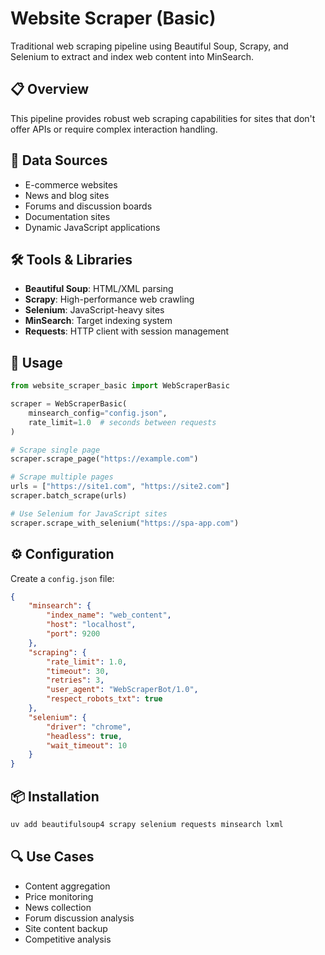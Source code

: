 # Website Scraper (Basic)

Traditional web scraping pipeline using Beautiful Soup, Scrapy, and Selenium to extract and index web content into MinSearch.

## 📋 Overview

This pipeline provides robust web scraping capabilities for sites that don't offer APIs or require complex interaction handling.

## 🎯 Data Sources

- E-commerce websites
- News and blog sites
- Forums and discussion boards
- Documentation sites
- Dynamic JavaScript applications

## 🛠️ Tools & Libraries

- **Beautiful Soup**: HTML/XML parsing
- **Scrapy**: High-performance web crawling
- **Selenium**: JavaScript-heavy sites
- **MinSearch**: Target indexing system
- **Requests**: HTTP client with session management

## 🚀 Usage

```python
from website_scraper_basic import WebScraperBasic

scraper = WebScraperBasic(
    minsearch_config="config.json",
    rate_limit=1.0  # seconds between requests
)

# Scrape single page
scraper.scrape_page("https://example.com")

# Scrape multiple pages
urls = ["https://site1.com", "https://site2.com"]
scraper.batch_scrape(urls)

# Use Selenium for JavaScript sites
scraper.scrape_with_selenium("https://spa-app.com")
```

## ⚙️ Configuration

Create a `config.json` file:

```json
{
    "minsearch": {
        "index_name": "web_content",
        "host": "localhost",
        "port": 9200
    },
    "scraping": {
        "rate_limit": 1.0,
        "timeout": 30,
        "retries": 3,
        "user_agent": "WebScraperBot/1.0",
        "respect_robots_txt": true
    },
    "selenium": {
        "driver": "chrome",
        "headless": true,
        "wait_timeout": 10
    }
}
```

## 📦 Installation

```bash
uv add beautifulsoup4 scrapy selenium requests minsearch lxml
```

## 🔍 Use Cases

- Content aggregation
- Price monitoring
- News collection
- Forum discussion analysis
- Site content backup
- Competitive analysis